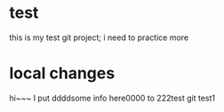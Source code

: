 # test
this is my test git project;
i need to practice more

# local changes
hi~~~ I put ddddsome info here0000 to 222test git
test1
